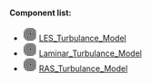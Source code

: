 #### Component list:
* ![IMAGE](../../images/icons/LES_Turbulance_Model.png) [LES_Turbulance_Model](../components/LES_Turbulance_Model.md)
* ![IMAGE](../../images/icons/Laminar_Turbulance_Model.png) [Laminar_Turbulance_Model](../components/Laminar_Turbulance_Model.md)
* ![IMAGE](../../images/icons/RAS_Turbulance_Model.png) [RAS_Turbulance_Model](../components/RAS_Turbulance_Model.md)